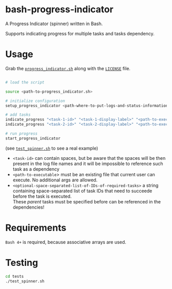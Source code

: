 # bash-progress-indicator
A Progress Indicator (spinner) written in Bash.

Supports indicating progress for multiple tasks and tasks dependency.

# Usage

Grab the [`progress_indicator.sh`](./progress_indicator.sh) along with the [`LICENSE`](./LICENSE) file.

```bash

# load the script

source <path-to-progress_indicator.sh>

# initialize configuration
setup_progress_indicator <path-where-to-put-logs-and-status-information>

# add tasks
indicate_progress "<task-1-id>" "<task-1-display-label>" "<path-to-executable>" "<optional-space-separated-list-of-IDs-of-required-tasks>"
indicate_progress "<task-2-id>" "<task-2-display-label>" "<path-to-executable>" "<optional-space-separated-list-of-IDs-of-required-tasks>"

# run progress
start_progress_indicator
```

(see [`test_spinner.sh`](tests/test_spinner.sh) to see a real example)

* `<task-id>` can contain spaces, but be aware that the spaces will be then present in the log file names and it will be impossible to reference such task as a dependency
* `<path-to-executable`> must be an existing file that current user can execute. No additional args are allowed.
* `<optional-space-separated-list-of-IDs-of-required-tasks>` a string containing space-separated list of task IDs that need to succeede before the task is executed. \
These _parent_ tasks must be specified before can be referenced in the dependencies!

# Requirements

`Bash 4+` is required, because associative arrays are used.

# Testing

```bash
cd tests
./test_spinner.sh
```